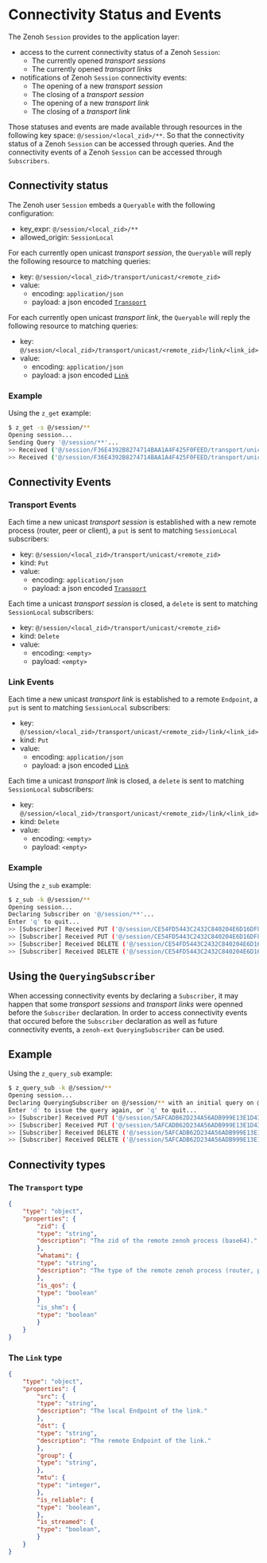 # Connectivity Status and Events

The Zenoh `Session` provides to the application layer:
- access to the current connectivity status of a Zenoh `Session`:
    - The currently opened *transport sessions*
    - The currently opened *transport links*
- notifications of Zenoh `Session` connectivity events:
    - The opening of a new *transport session*
    - The closing of a *transport session*
    - The opening of a new *transport link*
    - The closing of a *transport link*

Those statuses and events are made available through resources in the following key space: `@/session/<local_zid>/**`.
So that the connectivity status of a Zenoh `Session` can be accessed through queries. And the connectivity events of a Zenoh `Session` can be accessed through `Subscribers`.

## Connectivity status

The Zenoh user `Session` embeds a `Queryable` with the following configuration:
- key_expr: `@/session/<local_zid>/**`
- allowed_origin: `SessionLocal`

For each currently open unicast *transport session*, the `Queryable` will reply the following resource to matching queries: 
- key: `@/session/<local_zid>/transport/unicast/<remote_zid>`
- value: 
  - encoding: `application/json`
  - payload: a json encoded [`Transport`](#the-transport-type)

For each currently open unicast *transport link*, the `Queryable` will reply the following resource to matching queries: 
- key: `@/session/<local_zid>/transport/unicast/<remote_zid>/link/<link_id>`
- value: 
  - encoding: `application/json`
  - payload: a json encoded [`Link`](#the-link-type)

### Example

Using the `z_get` example: 

```bash
$ z_get -s @/session/**
Opening session...
Sending Query '@/session/**'...
>> Received ('@/session/F36E4392B8274714BAA1A4F425F0FEED/transport/unicast/CDDC6B8CAC0D4D52A0FB55DCD693F293': '{"zid":"CDDC6B8CAC0D4D52A0FB55DCD693F293","whatami":"router","is_qos":true,"is_shm":true}')
>> Received ('@/session/F36E4392B8274714BAA1A4F425F0FEED/transport/unicast/CDDC6B8CAC0D4D52A0FB55DCD693F293/link/6763370205260260746': '{"src":"tcp/127.0.0.1:55555","dst":"tcp/127.0.0.1:7447","group":null,"mtu":65535,"is_reliable":true,"is_streamed":true}')
```

## Connectivity Events

### Transport Events

Each time a new unicast *transport session* is established with a new remote process (router, peer or client), a `put` is sent to matching `SessionLocal` subscribers:
- key: `@/session/<local_zid>/transport/unicast/<remote_zid>`
- kind: `Put`
- value: 
  - encoding: `application/json`
  - payload: a json encoded [`Transport`](#the-transport-type)

Each time a unicast *transport session* is closed, a `delete` is sent to matching `SessionLocal` subscribers:
- key: `@/session/<local_zid>/transport/unicast/<remote_zid>`
- kind: `Delete`
- value: 
  - encoding: `<empty>`
  - payload: `<empty>`

### Link Events

Each time a new unicast *transport link* is established to a remote `Endpoint`, a `put` is sent to matching `SessionLocal` subscribers:
- key: `@/session/<local_zid>/transport/unicast/<remote_zid>/link/<link_id>`
- kind: `Put`
- value: 
  - encoding: `application/json`
  - payload: a json encoded [`Link`](#the-link-type)

Each time a unicast *transport link* is closed, a `delete` is sent to matching `SessionLocal` subscribers:
- key: `@/session/<local_zid>/transport/unicast/<remote_zid>/link/<link_id>`
- kind: `Delete`
- value: 
  - encoding: `<empty>`
  - payload: `<empty>`

### Example

Using the `z_sub` example:

```bash
$ z_sub -k @/session/** 
Opening session...
Declaring Subscriber on '@/session/**'...
Enter 'q' to quit...
>> [Subscriber] Received PUT ('@/session/CE54FD5443C2432C840204E6D16DF877/transport/unicast/CDDC6B8CAC0D4D52A0FB55DCD693F293': '{"zid":"CDDC6B8CAC0D4D52A0FB55DCD693F293","whatami":"router","is_qos":true,"is_shm":true}')
>> [Subscriber] Received PUT ('@/session/CE54FD5443C2432C840204E6D16DF877/transport/unicast/CDDC6B8CAC0D4D52A0FB55DCD693F293/link/3786076588163193314': '{"src":"tcp/127.0.0.1:55555","dst":"tcp/127.0.0.1:7447","group":null,"mtu":65535,"is_reliable":true,"is_streamed":true}')
>> [Subscriber] Received DELETE ('@/session/CE54FD5443C2432C840204E6D16DF877/transport/unicast/CDDC6B8CAC0D4D52A0FB55DCD693F293/link/3786076588163193314': '')
>> [Subscriber] Received DELETE ('@/session/CE54FD5443C2432C840204E6D16DF877/transport/unicast/CDDC6B8CAC0D4D52A0FB55DCD693F293': '')
```

## Using the `QueryingSubscriber`

When accessing connectivity events by declaring a `Subscriber`, it may happen that some *transport sessions* and *transport links* were openned before the `Subscriber` declaration. In order to access connectivity events that occured before the `Subscriber` declaration as well as future connectivity events, a `zenoh-ext` `QueryingSubscriber` can be used.

## Example

Using the `z_query_sub` example:

```bash
$ z_query_sub -k @/session/**
Opening session...
Declaring QueryingSubscriber on @/session/** with an initial query on @/session/**
Enter 'd' to issue the query again, or 'q' to quit...
>> [Subscriber] Received PUT ('@/session/5AFCADB62D234A56ADB999E13E1D4392/transport/unicast/CDDC6B8CAC0D4D52A0FB55DCD693F293': '{"zid":"CDDC6B8CAC0D4D52A0FB55DCD693F293","whatami":"router","is_qos":true,"is_shm":true}')
>> [Subscriber] Received PUT ('@/session/5AFCADB62D234A56ADB999E13E1D4392/transport/unicast/CDDC6B8CAC0D4D52A0FB55DCD693F293/link/15974018027047406507': '{"src":"tcp/127.0.0.1:5555"},"dst":"tcp/127.0.0.1:7447","group":null,"mtu":65535,"is_reliable":true,"is_streamed":true')
>> [Subscriber] Received DELETE ('@/session/5AFCADB62D234A56ADB999E13E1D4392/transport/unicast/CDDC6B8CAC0D4D52A0FB55DCD693F293/link/15974018027047406507': '')
>> [Subscriber] Received DELETE ('@/session/5AFCADB62D234A56ADB999E13E1D4392/transport/unicast/CDDC6B8CAC0D4D52A0FB55DCD693F293': '')
```

## Connectivity types

### The `Transport` type

```json
{
    "type": "object",
    "properties": {
        "zid": {
        "type": "string",
        "description": "The zid of the remote zenoh process (base64)."
        },
        "whatami": {
        "type": "string",
        "description": "The type of the remote zenoh process (router, peer or client)."
        },
        "is_qos": {
        "type": "boolean"
        }
        "is_shm": {
        "type": "boolean"
        }
    }
}
```

### The `Link` type

```json
{
    "type": "object",
    "properties": {
        "src": {
        "type": "string",
        "description": "The local Endpoint of the link."
        },
        "dst": {
        "type": "string",
        "description": "The remote Endpoint of the link."
        },
        "group": {
        "type": "string",
        },
        "mtu": {
        "type": "integer",
        },
        "is_reliable": {
        "type": "boolean",
        },
        "is_streamed": {
        "type": "boolean",
        }
    }
}
```
